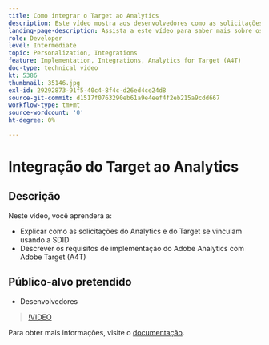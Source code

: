 ```yaml
---
title: Como integrar o Target ao Analytics
description: Este vídeo mostra aos desenvolvedores como as solicitações do Analytics e do Target se vinculam usando a SDID. Assista a este vídeo para saber mais sobre os requisitos de implementação do Adobe Analytics com o Adobe Target (A4T).
landing-page-description: Assista a este vídeo para saber mais sobre os requisitos de implementação do Adobe Analytics com o Adobe Target (A4T).
role: Developer
level: Intermediate
topic: Personalization, Integrations
feature: Implementation, Integrations, Analytics for Target (A4T)
doc-type: technical video
kt: 5386
thumbnail: 35146.jpg
exl-id: 29292873-91f5-40c4-8f4c-d26ed4ce24d8
source-git-commit: d1517f0763290eb61a9e4eef4f2eb215a9cdd667
workflow-type: tm+mt
source-wordcount: '0'
ht-degree: 0%

---
```


# Integração do Target ao Analytics

## Descrição

Neste vídeo, você aprenderá a:

* Explicar como as solicitações do Analytics e do Target se vinculam usando a SDID
* Descrever os requisitos de implementação do Adobe Analytics com Adobe Target (A4T)

## Público-alvo pretendido

* Desenvolvedores

>[!VIDEO](https://video.tv.adobe.com/v/35146/?quality=12)

Para obter mais informações, visite o [documentação](https://experienceleague.adobe.com/docs/target/using/integrate/a4t/a4timplementation.html?lang=en).
